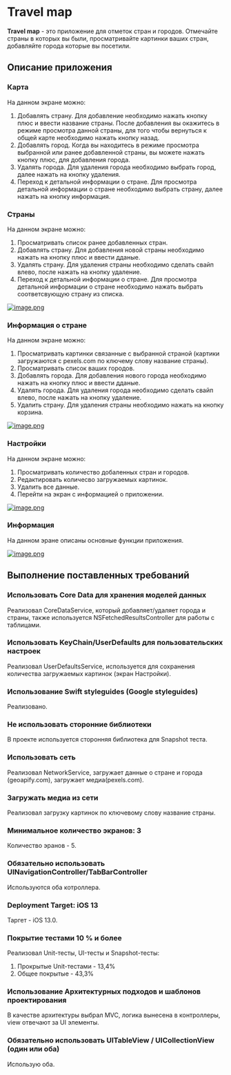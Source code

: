 # Travel map

**Travel map** - это приложение для отметок стран и городов. Отмечайте страны в которых вы были, просматривайте картинки ваших стран, добавляйте города которые вы посетили.

## Описание приложения
### Карта
На данном экране можно:
1. Добавлять страну. Для добавление необходимо нажать кнопку плюс и ввести название страны. После добавления вы окажитесь в режиме просмотра данной страны, для того чтобы вернуться к общей карте необходимо нажать кнопку назад.
2. Добавлять город. Когда вы находитесь в режиме просмотра выбранной или ранее добавленной страны, вы можете нажать кнопку плюс, для добавления города.
3. Удалять города. Для удаления города необходимо выбрать город, далее нажать на кнопку удаления.
4. Переход к детальной информации о стране. Для просмотра детальной информации о стране необходимо выбрать страну, далее нажать на кнопку информация.

### Страны
На данном экране можно:
1. Просматривать список ранее добавленных стран.
2. Добавлять страну. Для добавления новой страны необходимо нажать на кнопку плюс и ввести дданые.
3. Удалять страну. Для удаления страны необходимо сделать свайп влево, после нажать на кнопку удаление.
4. Переход к детальной информации о стране. Для просмотра детальной информации о стране необходимо нажать выбрать соответсвующую страну из списка.

[![image.png](https://i.postimg.cc/d3Tmrfdx/image.png)](https://postimg.cc/jnt7rZMH)

### Информация о стране
На данном экране можно:
1. Просматривать картинки связанные с выбранной страной (картики загружаются с pexels.com по ключему слову название страны).
2. Просматривать список ваших городов.
3. Добавлять города. Для добавления нового города необходимо нажать на кнопку плюс и ввести дданые.
4. Удалять города. Для удаления города необходимо сделать свайп влево, после нажать на кнопку удаление.
5. Удалить страну. Для удаления страны необходимо нажать на кнопку корзина.

[![image.png](https://i.postimg.cc/Cx4CGkBS/image.png)](https://postimg.cc/w17sHtQG)

### Настройки
На данном экране можно:
1. Просматривать количество добаленных стран и городов.
2. Редактировать количесво загружаемых картинок.
3. Удалить все данные.
4. Перейти на экран с информацией о приложении.

[![image.png](https://i.postimg.cc/X7mkNnM6/image.png)](https://postimg.cc/ykhZv4YL)

### Информация
На данном эране описаны основные функции приложения.

[![image.png](https://i.postimg.cc/bNgf4V4n/image.png)](https://postimg.cc/qzNF3wJB)

## Выполнение поставленных требований
### Использовать Core Data для хранения моделей данных
Реализовал CoreDataService, который добавляет/удаляет города и страны, также используется NSFetchedResultsController для работы с таблицами.

### Использовать KeyChain/UserDefaults для пользовательских настроек
Реализовал UserDefaultsService, используется для сохранения количества загружаемых картинок (экран Настройки).

### Использование Swift styleguides (Google styleguides)
Реализовано.

### Не использовать сторонние библиотеки
В проекте используется сторонняя библиотека для Snapshot теста.

### Использовать сеть 
Реализовал NetworkService, загружает данные о стране и города (geoapify.com), загружает медиа(pexels.com).

### Загружать медиа из сети
Реализовал загрузку картинок по ключевому слову название страны.

### Минимальное количество экранов: 3
Количество эранов - 5.

### Обязательно использовать UINavigationController/TabBarController
Используются оба котроллера.

### Deployment Target: iOS 13
Таргет - iOS 13.0.

### Покрытие тестами 10 % и более
Реализовал Unit-тесты, UI-тесты и Snapshot-тесты:
1. Прокрытые Unit-тестами - 13,4%
2. Общее покрытые - 43,3%

### Использование Архитектурных подходов и шаблонов проектирования
В качестве архитектуры выбрал MVC, логика вынесена в контроллеры, view отвечают за UI элементы.

### Обязательно использовать UITableView / UICollectionView (один или оба)
Использую оба.

